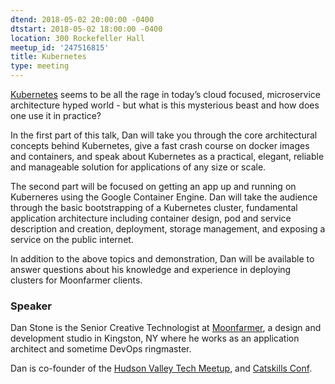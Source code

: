 ```yaml
---
dtend: 2018-05-02 20:00:00 -0400
dtstart: 2018-05-02 18:00:00 -0400
location: 300 Rockefeller Hall
meetup_id: '247516815'
title: Kubernetes
type: meeting
---
```


[Kubernetes](https://kubernetes.io/) seems to be all the rage in
today’s cloud focused, microservice architecture hyped world - but
what is this mysterious beast and how does one use it in practice?

In the first part of this talk, Dan will take you through the core
architectural concepts behind Kubernetes, give a fast crash course on
docker images and containers, and speak about Kubernetes as a
practical, elegant, reliable and manageable solution for applications
of any size or scale.

The second part will be focused on getting an app up and running on
Kuberneres using the Google Container Engine. Dan will take the
audience through the basic bootstrapping of a Kubernetes cluster,
fundamental application architecture including container design, pod
and service description and creation, deployment, storage management,
and exposing a service on the public internet.

In addition to the above topics and demonstration, Dan will be
available to answer questions about his knowledge and experience in
deploying clusters for Moonfarmer clients.

### Speaker ###

Dan Stone is the Senior Creative Technologist
at [Moonfarmer](https://moonfarmer.com/), a design and development
studio in Kingston, NY where he works as an application architect and
sometime DevOps ringmaster.

Dan is co-founder of
the [Hudson Valley Tech Meetup](https://www.meetup.com/hvtech/),
and [Catskills Conf](http://www.catskillsconf.com/).
